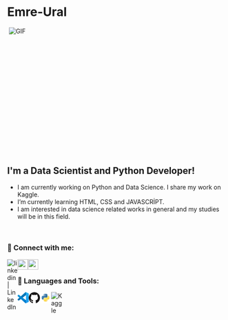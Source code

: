 # Emre-Ural

<img align="right" alt="GIF" src="https://github.com/abhisheknaiidu/abhisheknaiidu/blob/master/code.gif?raw=true" width="500" height="320" />

## I'm a Data Scientist and Python Developer!
-  I am currently working on Python and Data Science. I share my work on Kaggle.
-  I’m currently learning HTML, CSS and JAVASCRİPT.
-  I am interested in data science related works in general and my studies will be in this field.

<br />

### 📩 Connect with me:

[<img align="left" alt="linkedin | LinkedIn" width="24px" src="https://raw.githubusercontent.com/peterthehan/peterthehan/master/assets/linkedin.svg" />][linkedin]
[<img align="left" height="24" width="24" src="https://cdn.jsdelivr.net/npm/simple-icons@v4/icons/instagram.svg" />][instagram]
[<img align="left" height="24" width="24" src="https://cdn.jsdelivr.net/npm/simple-icons@v4/icons/gmail.svg" />][gmail]


<br />


### 🔧 Languages and Tools:

[<img align="left" alt="Visual Studio Code" width="26px" src="https://raw.githubusercontent.com/github/explore/80688e429a7d4ef2fca1e82350fe8e3517d3494d/topics/visual-studio-code/visual-studio-code.png" />][vsCode]
[<img align="left" alt="GitHub" width="26px" src="https://raw.githubusercontent.com/github/explore/78df643247d429f6cc873026c0622819ad797942/topics/github/github.png" />][github]
[<img align="left" alt="Python" width="26px" src="https://raw.githubusercontent.com/github/explore/cebd63002168a05a6a642f309227eefeccd92950/topics/python/python.png" />][python]
[<img align="left" alt="Kaggle" width="26px" src="https://cdn.worldvectorlogo.com/logos/kaggle-1.svg" />][kaggle]


<br />
<br />
<br />
<br />
<br />



[instagram]: https://www.instagram.com/emreural0/
[kaggle]: https://www.kaggle.com/emreural
[linkedin]: https://www.linkedin.com/in/emre-ural-2b0a49268/
[gmail]: mailto:emreural196@gmail.com
[vsCode]: https://code.visualstudio.com/
[github]: https://github.com/EmreUral
[python]: https://www.python.org/

